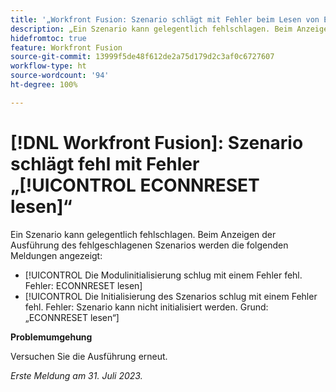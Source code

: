 ```yaml
---
title: '„Workfront Fusion: Szenario schlägt mit Fehler beim Lesen von ECONNRESET fehl“'
description: „Ein Szenario kann gelegentlich fehlschlagen. Beim Anzeigen der Ausführung des fehlgeschlagenen Szenarios werden Fehlermeldungen angezeigt, in denen auf ECONNRESET verwiesen wird“
hidefromtoc: true
feature: Workfront Fusion
source-git-commit: 13999f5de48f612de2a75d179d2c3af0c6727607
workflow-type: ht
source-wordcount: '94'
ht-degree: 100%

---
```



# [!DNL Workfront Fusion]: Szenario schlägt fehl mit Fehler „[!UICONTROL ECONNRESET lesen]“

Ein Szenario kann gelegentlich fehlschlagen. Beim Anzeigen der Ausführung des fehlgeschlagenen Szenarios werden die folgenden Meldungen angezeigt:

* [!UICONTROL Die Modulinitialisierung schlug mit einem Fehler fehl. Fehler: ECONNRESET lesen]
* [!UICONTROL Die Initialisierung des Szenarios schlug mit einem Fehler fehl. Fehler: Szenario kann nicht initialisiert werden. Grund: „ECONNRESET lesen“]

**Problemumgehung**

Versuchen Sie die Ausführung erneut.

_Erste Meldung am 31. Juli 2023._

